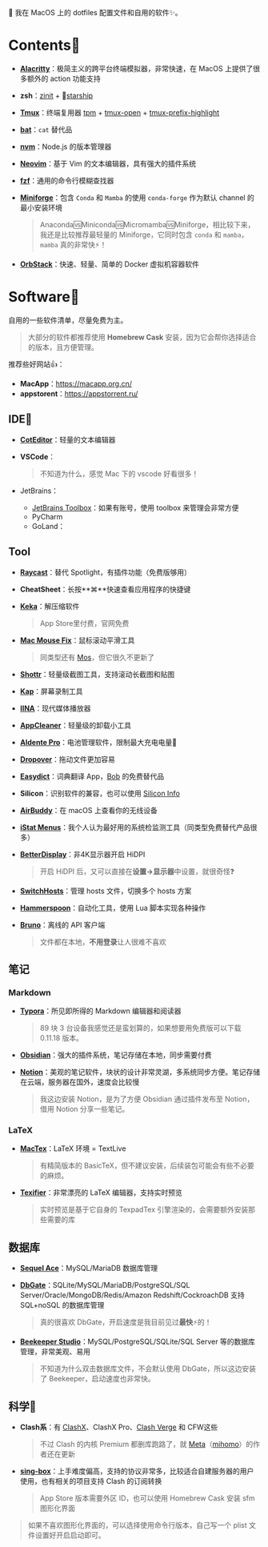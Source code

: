  我在 MacOS 上的 dotfiles 配置文件和自用的软件:sparkles:。

# Contents:book:

- [**Alacritty**](https://alacritty.org/)：极简主义的跨平台终端模拟器，非常快速，在 MacOS 上提供了很多额外的 action 功能支持

- **zsh**：[zinit](https://zdharma-continuum.github.io/zinit/wiki/) + :rocket:[starship](https://starship.rs/)

- [**Tmux**](https://github.com/tmux/tmux/wiki)：终端复用器 [tpm](https://github.com/tmux-plugins/tpm) + [tmux-open](https://github.com/tmux-plugins/tmux-open) + [tmux-prefix-highlight](https://github.com/tmux-plugins/tmux-prefix-highlight)

- [**bat**](https://github.com/sharkdp/bat)：`cat` 替代品

- [**nvm**](https://github.com/nvm-sh/nvm)：Node.js 的版本管理器

- [**Neovim**](https://neovim.io/)：基于 Vim 的文本编辑器，具有强大的插件系统

- [**fzf**](https://github.com/junegunn/fzf)：通用的命令行模糊查找器

- [**Miniforge**](https://github.com/conda-forge/miniforge)：包含 `Conda` 和  `Mamba` 的使用 `conda-forge` 作为默认 channel 的最小安装环境

  > Anaconda:vs:Miniconda:vs:Micromamba:vs:Miniforge，相比较下来，我还是比较推荐最轻量的 Miniforge，它同时包含 `conda` 和 `mamba`，`mamba` 真的非常快:zap:！

- [**OrbStack**](https://orbstack.dev/)：快速、轻量、简单的 Docker 虚拟机容器软件

# Software:green_apple:

自用的一些软件清单，尽量免费为主。

> 大部分的软件都推荐使用 **Homebrew Cask** 安装，因为它会帮你选择适合的版本，且方便管理。

推荐些好网站:+1:：
- **MacApp**：https://macapp.org.cn/
- **appstorent**：https://appstorrent.ru/

## IDE:memo:

- [**CotEditor**](https://coteditor.com/)：轻量的文本编辑器
- **VSCode**：
  
    > 不知道为什么，感觉 Mac 下的 vscode 好看很多！
- JetBrains：
    - [JetBrains Toolbox](https://www.jetbrains.com/toolbox-app/)：如果有账号，使用 toolbox 来管理会非常方便
    - PyCharm
    - GoLand：

## Tool

- [**Raycast**](https://www.raycast.com/)：替代 Spotlight，有插件功能（免费版够用）

- **CheatSheet**：长按**⌘**快速查看应用程序的快捷键

- [**Keka**](https://www.keka.io/zh-cn/)：解压缩软件

  > App Store里付费，官网免费

- [**Mac Mouse Fix**](https://macmousefix.com/)：鼠标滚动平滑工具

  > 同类型还有 [Mos](https://mos.caldis.me/)，但它很久不更新了

- [**Shottr**](https://shottr.cc/)：轻量级截图工具，支持滚动长截图和贴图

- [**Kap**](https://getkap.co/)：屏幕录制工具

- [**IINA**](https://iina.io/)：现代媒体播放器

- [**AppCleaner**](https://freemacsoft.net/appcleaner/)：轻量级的卸载小工具

- [**Aldente Pro**](https://apphousekitchen.com/zh-hans/)：电池管理软件，限制最大充电电量:battery:

- [**Dropover**](https://apps.apple.com/cn/app/dropover-%E6%9B%B4%E5%8A%A0%E5%AE%B9%E6%98%93%E6%8B%96%E6%94%BE%E6%96%87%E4%BB%B6/id1355679052?mt=12)：拖动文件更加容易

- [**Easydict**](https://github.com/tisfeng/Easydict)：词典翻译 App，[Bob](https://bobtranslate.com/guide/) 的免费替代品

- **Silicon**：识别软件的兼容，也可以使用 [Silicon Info](https://apps.apple.com/cn/app/silicon-info/id1542271266?mt=12)

- [**AirBuddy**](https://v2.airbuddy.app/)：在 macOS 上查看你的无线设备

- [**iStat Menus**](https://bjango.com/mac/istatmenus/)：我个人认为最好用的系统检监测工具（同类型免费替代产品很多）

- [**BetterDisplay**](https://github.com/waydabber/BetterDisplay/blob/landing/README.md)：非4K显示器开启 HiDPI

  > 开启 HiDPI 后，又可以直接在**设置->显示器**中设置，就很奇怪:question:

- [**SwitchHosts**](https://switchhosts.vercel.app/zh)：管理 hosts 文件，切换多个 hosts 方案

- [**Hammerspoon**](https://www.hammerspoon.org/)：自动化工具，使用 Lua 脚本实现各种操作

- [**Bruno**](https://www.usebruno.com/)：离线的 API 客户端

  > 文件都在本地，**不用登录**让人很难不喜欢

## 笔记

### Markdown

- [**Typora**](https://typoraio.cn/)：所见即所得的 Markdown 编辑器和阅读器

    > 89 块 3 台设备我感觉还是蛮划算的，如果想要用免费版可以下载 0.11.18 版本。
- [**Obsidian**](https://obsidian.md/)：强大的插件系统，笔记存储在本地，同步需要付费
- [**Notion**](https://www.notion.so/)：美观的笔记软件，块状的设计非常灵湖，多系统同步方便。笔记存储在云端，服务器在国外，速度会比较慢

    > 我这边安装 Notion，是为了方便 Obsidian 通过插件发布至 Notion，借用 Notion 分享一些笔记。

### LaTeX

- [**MacTex**](https://tug.org/mactex/)：LaTeX 环境 = TextLive

  > 有精简版本的 BasicTeX，但不建议安装，后续装包可能会有些不必要的麻烦。

- [**Texifier**](https://www.texifier.com/)：非常漂亮的 LaTeX 编辑器，支持实时预览

    > 实时预览是基于它自身的 TexpadTex 引擎渲染的，会需要额外安装那些需要的库

## 数据库

- [**Sequel Ace**](https://sequel-ace.com/)：MySQL/MariaDB 数据库管理

- [**DbGate**](https://dbgate.org/)：SQLite/MySQL/MariaDB/PostgreSQL/SQL Server/Oracle/MongoDB/Redis/Amazon Redshift/CockroachDB 支持 SQL+noSQL 的数据库管理
  
    > 真的很喜欢 DbGate，开启速度是我目前见过**最快**:zap:的！
    
- [**Beekeeper Studio**](https://www.beekeeperstudio.io/)：MySQL/PostgreSQL/SQLite/SQL Server 等的数据库管理，非常美观、易用

    > 不知道为什么双击数据库文件，不会默认使用 DbGate，所以这边安装了 Beekeeper，启动速度也非常快。

## 科学:crystal_ball:

- **Clash系**：有 [ClashX](https://en.clashx.org/)、ClashX Pro、[Clash Verge](https://github.com/zzzgydi/clash-verge/releases) 和 CFW这些
  
    > 不过 Clash 的内核 Premium 都删库跑路了，就 [Meta](https://github.com/MetaCubeX/ClashX.Meta)（[mihomo](https://github.com/MetaCubeX/mihomo)）的作者还在更新
    
- [**sing-box**](https://apps.apple.com/us/app/sing-box/id6451272673)：上手难度偏高，支持的协议非常多，比较适合自建服务器的用户使用，也有相关的项目支持 Clash 的订阅转换

    > App Store 版本需要外区 ID，也可以使用 Homebrew Cask 安装 sfm 图形化界面

> 如果不喜欢图形化界面的，可以选择使用命令行版本，自己写一个 plist 文件设置好开启启动即可。

